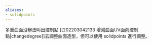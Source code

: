 ```yaml
---
aliases:
- solidpoints
---
```


多重曲面沒辦法叫出控制點 [[202203042133 增減曲面UV面向控制點|changedegree]]去調整曲面造型，但可以使用 solidpoints 進行調整。